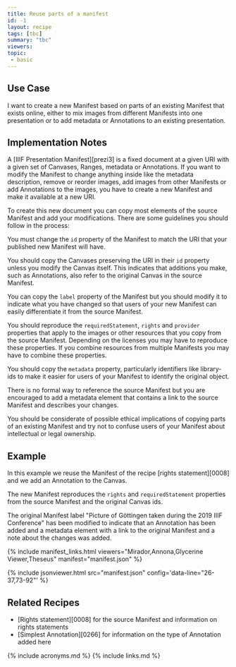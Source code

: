 ```yaml
---
title: Reuse parts of a manifest
id: -1
layout: recipe
tags: [tbc]
summary: "tbc"
viewers:
topic: 
 - basic
---
```


## Use Case

I want to create a new Manifest based on parts of an existing Manifest that exists online, either to mix images from different Manifests into one presentation or to add metadata or Annotations to an existing presentation.

## Implementation Notes

A [IIIF Presentation Manifest][prezi3] is a fixed document at a given URI with a given set of Canvases, Ranges, metadata or Annotations. If you want to modify the Manifest to change anything inside like the metadata description, remove or reorder images, add images from other Manifests or add Annotations to the images, you have to create a new Manifest and make it available at a new URI. 

To create this new document you can copy most elements of the source Manifest and add your modifications. There are some guidelines you should follow in the process:

You must change the `id` property of the Manifest to match the URI that your published new Manifest will have.

You should copy the Canvases preserving the URI in their `id` property unless you modify the Canvas itself. This indicates that additions you make, such as Annotations, also refer to the original Canvas in the source Manifest.

You can copy the `label` property of the Manifest but you should modify it to indicate what you have changed so that users of your new Manifest can easily differentiate it from the source Manifest.

You should reproduce the `requiredStatement`, `rights` and `provider` properties that apply to the images or other resources that you copy from the source Manifest. Depending on the licenses you may have to reproduce these properties. If you combine resources from multiple Manifests you may have to combine these properties.

You should copy the `metadata` property, particularly identifiers like library-ids to make it easier for users of your Manifest to identify the original object. 

There is no formal way to reference the source Manifest but you are encouraged to add a metadata element that contains a link to the source Manifest and describes your changes.

You should be considerate of possible ethical implications of copying parts of an existing Manifest and try not to confuse users of your Manifest about intellectual or legal ownership.


## Example

In this example we reuse the Manifest of the recipe [rights statement][0008] and we add an Annotation to the Canvas.

The new Manifest reproduces the `rights` and `requiredStatement` properties from the source Manifest and the original Canvas ids.

The original Manifest label "Picture of Göttingen taken during the 2019 IIIF Conference" has been modified to indicate that an Annotation has been added and a metadata element with a link to the original Manifest and a note about the changes was added.

{% include manifest_links.html viewers="Mirador,Annona,Glycerine Viewer,Theseus" manifest="manifest.json" %}

{% include jsonviewer.html src="manifest.json" config='data-line="26-37,73-92"' %}

## Related Recipes

* [Rights statement][0008] for the source Manifest and information on rights statements
* [Simplest Annotation][0266] for information on the type of Annotation added here

{% include acronyms.md %}
{% include links.md %}

